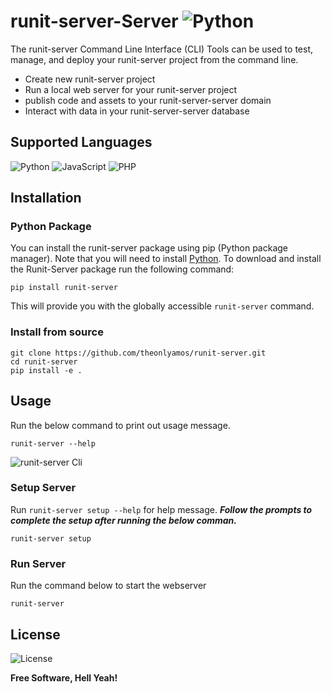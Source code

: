 # runit-server-Server ![Python](https://img.shields.io/badge/builthwith-python-brightgreen) 
The runit-server Command Line Interface (CLI) Tools can be used to test, manage, and deploy your runit-server project from the command line.
- Create new runit-server project
- Run a local web server for your runit-server project
- publish code and assets to your runit-server-server domain
- Interact with data in your runit-server-server database


## Supported Languages
![Python](https://img.shields.io/badge/python-3670A0?style=for-the-badge&logo=python&logoColor=ffdd54) ![JavaScript](https://img.shields.io/badge/javascript-%23323330.svg?style=for-the-badge&logo=javascript&logoColor=%23F7DF1E) ![PHP](https://img.shields.io/badge/php-%23777BB4.svg?style=for-the-badge&logo=php&logoColor=white)

## Installation
### Python Package
You can install the runit-server package using pip (Python package manager). Note that you will need to install [Python](https://python.org).
To download and install the Runit-Server package run the following command:
```shell
pip install runit-server
```
This will provide you with the globally accessible ```runit-server``` command.

### Install from source
```shell
git clone https://github.com/theonlyamos/runit-server.git
cd runit-server
pip install -e .
```

## Usage
Run the below command to print out usage message.
```shell
runit-server --help
```
![runit-server Cli](https://awesomescreenshot.s3.amazonaws.com/image/3778408/34500895-ad63d3ceaef8002f59fc5fd499797ca5.png?X-Amz-Algorithm=AWS4-HMAC-SHA256&X-Amz-Credential=AKIAJSCJQ2NM3XLFPVKA%2F20221117%2Fus-east-1%2Fs3%2Faws4_request&X-Amz-Date=20221117T180652Z&X-Amz-Expires=28800&X-Amz-SignedHeaders=host&X-Amz-Signature=afd652759d272e68a62fb9959ce4e86647af5d6269991c012c9e753bf22ef534)

### Setup Server
Run ```runit-server setup --help``` for help message.
***Follow the prompts to complete the setup after running the below comman.***
```shell
runit-server setup
```
### Run Server
Run the command below to start the webserver
```shell
runit-server
```
## License
![License](https://img.shields.io/badge/LICENSE-MIT-brightgreen/?style=flat-square)

**Free Software, Hell Yeah!**

